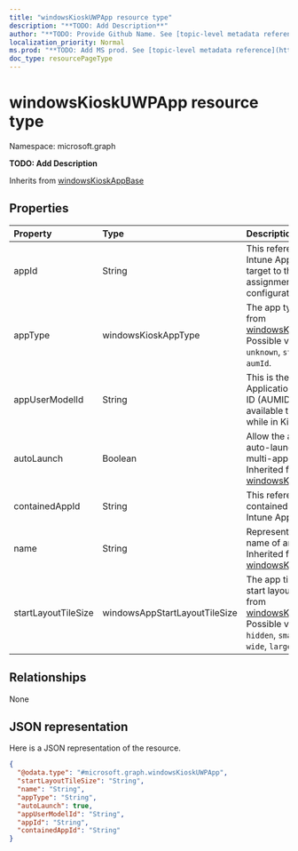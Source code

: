 ```yaml
---
title: "windowsKioskUWPApp resource type"
description: "**TODO: Add Description**"
author: "**TODO: Provide Github Name. See [topic-level metadata reference](https://msgo.azurewebsites.net/add/document/guidelines/metadata.html#topic-level-metadata)**"
localization_priority: Normal
ms.prod: "**TODO: Add MS prod. See [topic-level metadata reference](https://msgo.azurewebsites.net/add/document/guidelines/metadata.html#topic-level-metadata)**"
doc_type: resourcePageType
---
```


# windowsKioskUWPApp resource type


Namespace: microsoft.graph

**TODO: Add Description**


Inherits from [windowsKioskAppBase](../resources/windowskioskappbase.md)

## Properties
|Property|Type|Description|
|:---|:---|:---|
|appId|String|This references an Intune App that will be target to the same assignments as Kiosk configuration|
|appType|windowsKioskAppType|The app type Inherited from [windowsKioskAppBase](../resources/windowskioskappbase.md). Possible values are: `unknown`, `store`, `desktop`, `aumId`.|
|appUserModelId|String|This is the only Application User Model ID (AUMID) that will be available to launch use while in Kiosk Mode|
|autoLaunch|Boolean|Allow the app to be auto-launched in multi-app kiosk mode Inherited from [windowsKioskAppBase](../resources/windowskioskappbase.md)|
|containedAppId|String|This references an contained App from an Intune App|
|name|String|Represents the friendly name of an app Inherited from [windowsKioskAppBase](../resources/windowskioskappbase.md)|
|startLayoutTileSize|windowsAppStartLayoutTileSize|The app tile size for the start layout Inherited from [windowsKioskAppBase](../resources/windowskioskappbase.md). Possible values are: `hidden`, `small`, `medium`, `wide`, `large`.|

## Relationships
None

## JSON representation
Here is a JSON representation of the resource.
<!-- {
  "blockType": "resource",
  "@odata.type": "microsoft.graph.windowsKioskUWPApp"
}
-->
``` json
{
  "@odata.type": "#microsoft.graph.windowsKioskUWPApp",
  "startLayoutTileSize": "String",
  "name": "String",
  "appType": "String",
  "autoLaunch": true,
  "appUserModelId": "String",
  "appId": "String",
  "containedAppId": "String"
}
```

